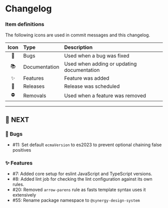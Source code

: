 # Changelog

### Item definitions

The following icons are used in commit messages and this changelog.

|  Icon  | Type          | Description
|:------:|:--------------|:----------------------------
|   🐛   | Bugs          | Used when a bug was fixed
|   📚   | Documentation | Used when adding or updating documentation
|   ✨   | Features      | Feature was added
|   🚀   | Releases      | Release was scheduled
|   ⛔   | Removals      | Used when a feature was removed

---

## 🚀 NEXT

### 🐛 Bugs

- #11: Set default `ecmaVersion` to es2023 to prevent optional chaining false positives

### ✨ Features

- #7: Added core setup for eslint JavaScript and TypeScript versions.
- #8: Added lint job for checking the lint configuration against its own rules.
- #20: Removed `arrow-parens` rule as fasts template syntax uses it extensively
- #55: Rename package namespace to `@synergy-design-system`
